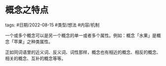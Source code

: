 # 概念之特点

tags: #日期/2022-08-15 #类型/想法 #内容/机制 


一个或多个概念可以是另一个概念的单一或者多个属性。例如：概念「水果」是概念「苹果」之种类属性。

正如同词语里的近义词、反义词、词性那样，概念也有相近的概念、相反的概念、相关的概念、互补的概念等等。
